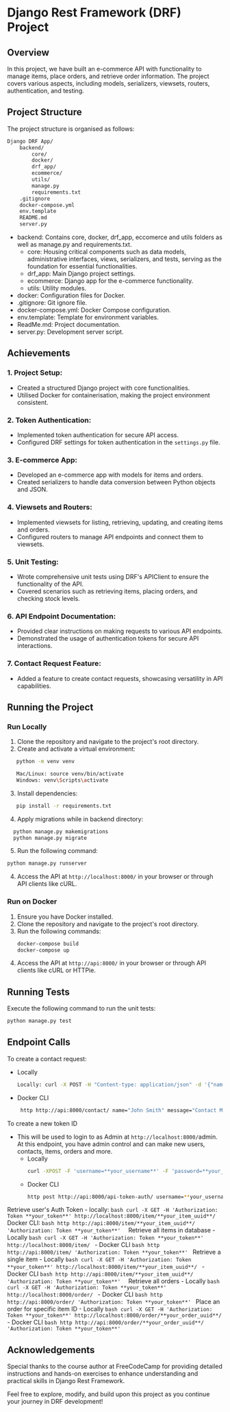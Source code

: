 # Django Rest Framework (DRF) Project

## Overview

In this project, we have built an e-commerce API with functionality to manage items, place orders, and retrieve order information. The project covers various aspects, including models, serializers, viewsets, routers, authentication, and testing.


## Project Structure
The project structure is organised as follows:

```bash
Django DRF App/
    backend/
        core/
        docker/
        drf_app/
        ecommerce/
        utils/
        manage.py
        requirements.txt
    .gitignore
    docker-compose.yml
    env.template
    README.md
    server.py
```
- backend: Contains core, docker, drf_app, eccomerce and utils folders as well as manage.py and requirements.txt.
    -  core: Housing critical components such as data models, administrative interfaces, views, serializers, and tests, serving as the foundation for essential functionalities.
    -  drf_app: Main Django project settings.
    - ecommerce: Django app for the e-commerce functionality.
    - utils: Utility modules.
- docker: Configuration files for Docker.
- .gitignore: Git ignore file.
- docker-compose.yml: Docker Compose configuration.
- env.template: Template for environment variables.
- ReadMe.md: Project documentation.
- server.py: Development server script.

## Achievements

### 1. **Project Setup:**
   - Created a structured Django project with core functionalities.
   - Utilised Docker for containerisation, making the project environment consistent.

### 2. **Token Authentication:**
   - Implemented token authentication for secure API access.
   - Configured DRF settings for token authentication in the `settings.py` file.

### 3. **E-commerce App:**
   - Developed an e-commerce app with models for items and orders.
   - Created serializers to handle data conversion between Python objects and JSON.

### 4. **Viewsets and Routers:**
   - Implemented viewsets for listing, retrieving, updating, and creating items and orders.
   - Configured routers to manage API endpoints and connect them to viewsets.

### 5. **Unit Testing:**
   - Wrote comprehensive unit tests using DRF's APIClient to ensure the functionality of the API.
   - Covered scenarios such as retrieving items, placing orders, and checking stock levels.

### 6. **API Endpoint Documentation:**
   - Provided clear instructions on making requests to various API endpoints.
   - Demonstrated the usage of authentication tokens for secure API interactions.

### 7. **Contact Request Feature:**
   - Added a feature to create contact requests, showcasing versatility in API capabilities.

## Running the Project

### Run Locally
 1. Clone the repository and navigate to the project's root directory.
 2. Create and activate a virtual environment:
 ```bash
    python -m venv venv
 ```
 ```bash
    Mac/Linux: source venv/bin/activate 
    Windows: venv\Scripts\activate
 ```
 3. Install dependencies:
 ```bash
    pip install -r requirements.txt
 ```
 4. Apply migrations while in backend directory:
  ``` bash
    python manage.py makemigrations
    python manage.py migrate
 ```
 5. Run the following command: 
 ``` bash 
 python manage.py runserver
 ```
 4. Access the API at `http://localhost:8000/` in your browser or through API clients like cURL.

 ### Run on Docker
1. Ensure you have Docker installed.
2. Clone the repository and navigate to the project's root directory.
3. Run the following commands:
   ```bash
   docker-compose build
   docker-compose up
   ```
4. Access the API at `http://api:8000/` in your browser or through API clients like cURL or HTTPie.

## Running Tests

Execute the following command to run the unit tests:

```bash
python manage.py test
```
## Endpoint Calls

To create a contact request: 
 - Locally
    ```bash
    Locally: curl -X POST -H "Content-type: application/json" -d '{"name": "John Smith", "message": "Contact Message", "email":"johnsmith@email.com"}' 'http://localhost:8000/contact/'
    ```
 - Docker CLI
    ```bash 
     http http://api:8000/contact/ name="John Smith" message="Contact Message" email="johnsmith@email.com"
    ```
To create a new token ID
- This will be used to login to as Admin at ```http://localhost:8000/```admin. At this endpoint, you have admin control and can make new users, contacts, items, orders and more. 
    - Locally 
        ```bash
        curl -XPOST -F 'username=**your_username**' -F 'password=**your_password**' http://localhost:8000/api-token-auth/
        ```
    - Docker CLI
        ```bash 
        http post http://api:8000/api-token-auth/ username=**your_username** password=**your_password**
        ```
Retrieve user's Auth Token
    - locally:
        ```bash
        curl -X GET -H 'Authorization: Token **your_token**' http://localhost:8000/item/**your_item_uuid**/
        ```
    Docker CLI: 
        ```bash
        http http://api:8000/item/**your_item_uuid**/ 'Authorization: Token **your_token**' 
        ```
Retrieve all items in database
    - Locally
        ```bash
        curl -X GET -H 'Authorization: Token **your_token**' http://localhost:8000/item/
        ```
    - Docker CLI
        ```bash
        http http://api:8000/item/ 'Authorization: Token **your_token**'
        ```
Retrieve a single item
    - Locally
        ```bash
        curl -X GET -H 'Authorization: Token **your_token**' http://localhost:8000/item/**your_item_uuid**/
        ```
    - Docker CLI
        ```bash
        http http://api:8000/item/**your_item_uuid**/ 'Authorization: Token **your_token**' 
        ```
Retrieve all orders
    - Locally
        ```bash
        curl -X GET -H 'Authorization: Token **your_token**' http://localhost:8000/order/
        ```
    - Docker CLI
        ```bash
        http http://api:8000/order/ 'Authorization: Token **your_token**'
        ```
Place an order for specific item ID
    - Locally 
        ```bash
        curl -X GET -H 'Authorization: Token **your_token**' http://localhost:8000/order/**your_order_uuid**/
        ```
    - Docker CLI
        ```bash
        http http://api:8000/order/**your_order_uuid**/ 'Authorization: Token **your_token**'
        ```
## Acknowledgements

Special thanks to the course author at FreeCodeCamp for providing detailed instructions and hands-on exercises to enhance understanding and practical skills in Django Rest Framework.

Feel free to explore, modify, and build upon this project as you continue your journey in DRF development!
